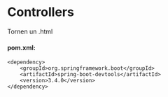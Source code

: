 # Controllers
Tornen un .html

#### pom.xml: 
```
<dependency>
    <groupId>org.springframework.boot</groupId>
    <artifactId>spring-boot-devtools</artifactId>
    <version>3.4.0</version>
</dependency>

```
